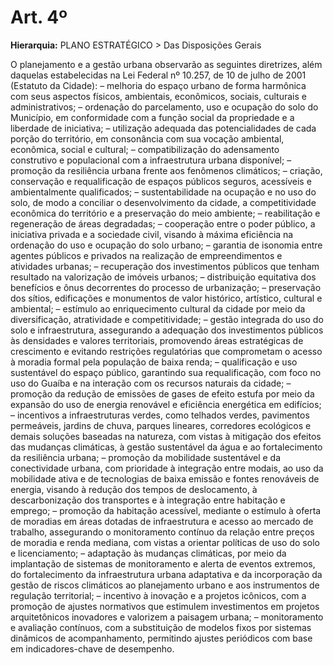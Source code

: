 # Art. 4º

**Hierarquia:** PLANO ESTRATÉGICO > Das Disposições Gerais

O planejamento e a gestão urbana observarão as seguintes diretrizes, além daquelas estabelecidas na Lei Federal nº 10.257, de 10 de julho de 2001 (Estatuto da Cidade):
– melhoria do espaço urbano de forma harmônica com seus aspectos físicos, ambientais, econômicos, sociais, culturais e administrativos;
– ordenação do parcelamento, uso e ocupação do solo do Município, em conformidade com a função social da propriedade e a liberdade de iniciativa;
– utilização adequada das potencialidades de cada porção do território, em consonância com sua vocação ambiental, econômica, social e cultural;
– compatibilização do adensamento construtivo e populacional com a infraestrutura urbana disponível;
– promoção da resiliência urbana frente aos fenômenos climáticos;
– criação, conservação e requalificação de espaços públicos seguros, acessíveis e ambientalmente qualificados;
– sustentabilidade na ocupação e no uso do solo, de modo a conciliar o desenvolvimento da cidade, a competitividade econômica do território e a preservação do meio ambiente;
– reabilitação e regeneração de áreas degradadas;
– cooperação entre o poder público, a iniciativa privada e a sociedade civil, visando à máxima eficiência na ordenação do uso e ocupação do solo urbano;
– garantia de isonomia entre agentes públicos e privados na realização de empreendimentos e atividades urbanas;
– recuperação dos investimentos públicos que tenham resultado na valorização de imóveis urbanos;
– distribuição equitativa dos benefícios e ônus decorrentes do processo de urbanização;
– preservação dos sítios, edificações e monumentos de valor histórico, artístico, cultural e ambiental;
– estímulo ao enriquecimento cultural da cidade por meio da diversificação, atratividade e competitividade;
– gestão integrada do uso do solo e infraestrutura, assegurando a adequação dos investimentos públicos às densidades e valores territoriais, promovendo áreas estratégicas de crescimento e evitando restrições regulatórias que comprometam o acesso à moradia formal pela população de baixa renda;
– qualificação e uso sustentável do espaço público, garantindo sua requalificação, com foco no uso do Guaíba e na interação com os recursos naturais da cidade;
– promoção da redução de emissões de gases de efeito estufa por meio da expansão do uso de energia renovável e eficiência energética em edifícios;
– incentivos a infraestruturas verdes, como telhados verdes, pavimentos permeáveis, jardins de chuva, parques lineares, corredores ecológicos e demais soluções baseadas na natureza, com vistas à mitigação dos efeitos das mudanças climáticas, à gestão sustentável da água e ao fortalecimento da resiliência urbana;
– promoção da mobilidade sustentável e da conectividade urbana, com prioridade à integração entre modais, ao uso da mobilidade ativa e de tecnologias de baixa emissão e fontes renováveis de energia, visando à redução dos tempos de deslocamento, à descarbonização dos transportes e à integração entre habitação e emprego;
– promoção da habitação acessível, mediante o estímulo à oferta de moradias em áreas dotadas de infraestrutura e acesso ao mercado de trabalho, assegurando o monitoramento contínuo da relação entre preços de moradia e renda mediana, com vistas a orientar políticas de uso do solo e licenciamento;
– adaptação às mudanças climáticas, por meio da implantação de sistemas de monitoramento e alerta de eventos extremos, do fortalecimento da infraestrutura urbana adaptativa e da incorporação da gestão de riscos climáticos ao planejamento urbano e aos instrumentos de regulação territorial;
– incentivo à inovação e a projetos icônicos, com a promoção de ajustes normativos que estimulem investimentos em projetos arquitetônicos inovadores e valorizem a paisagem urbana;
– monitoramento e avaliação contínuos, com a substituição de modelos fixos por sistemas dinâmicos de acompanhamento, permitindo ajustes periódicos com base em indicadores-chave de desempenho.







